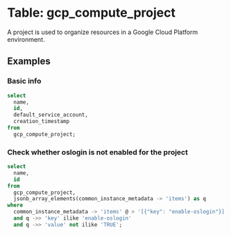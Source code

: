 # Table: gcp_compute_project

A project is used to organize resources in a Google Cloud Platform environment.

## Examples

### Basic info

```sql
select
  name,
  id,
  default_service_account,
  creation_timestamp
from
  gcp_compute_project;
```


### Check whether oslogin is not enabled for the project

```sql
select
  name,
  id
from
  gcp_compute_project,
  jsonb_array_elements(common_instance_metadata -> 'items') as q
where
  common_instance_metadata -> 'items' @ > '[{"key": "enable-oslogin"}]'
  and q ->> 'key' ilike 'enable-oslogin'
  and q ->> 'value' not ilike 'TRUE';
```